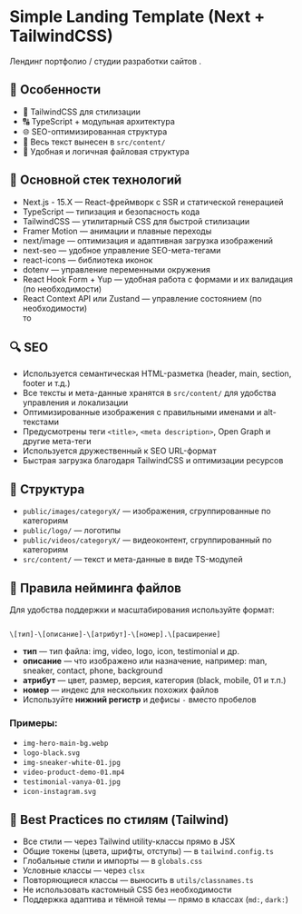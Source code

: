 
# Simple Landing Template (Next + TailwindCSS)

Лендинг портфолио / студии разработки сайтов . 

## 🚀 Особенности

- 💨 TailwindCSS для стилизации  
- 🔠 TypeScript + модульная архитектура  
- 🌐 SEO-оптимизированная структура  
- 🧠 Весь текст вынесен в `src/content/`  
- 📁 Удобная и логичная файловая структура  

## 🧱 Основной стек технологий

- Next.js - 15.X — React-фреймворк с SSR и статической генерацией  
- TypeScript — типизация и безопасность кода  
- TailwindCSS — утилитарный CSS для быстрой стилизации  
- Framer Motion — анимации и плавные переходы  
- next/image — оптимизация и адаптивная загрузка изображений  
- next-seo — удобное управление SEO-мета-тегами  
- react-icons — библиотека иконок  
- dotenv — управление переменными окружения  
- React Hook Form + Yup — удобная работа с формами и их валидация (по необходимости)  
- React Context API или Zustand — управление состоянием (по необходимости)  
то

## 🔍 SEO

- Используется семантическая HTML-разметка (header, main, section, footer и т.д.)  
- Все тексты и мета-данные хранятся в `src/content/` для удобства управления и локализации  
- Оптимизированные изображения с правильными именами и alt-текстами  
- Предусмотрены теги `<title>`, `<meta description>`, Open Graph и другие мета-теги  
- Используется дружественный к SEO URL-формат  
- Быстрая загрузка благодаря TailwindCSS и оптимизации ресурсов  

## 📂 Структура

- `public/images/categoryX/` — изображения, сгруппированные по категориям  
- `public/logo/` — логотипы  
- `public/videos/categoryX/` — видеоконтент, сгруппированный по категориям  
- `src/content/` — текст и мета-данные в виде TS-модулей  

## 📁 Правила нейминга файлов

Для удобства поддержки и масштабирования используйте формат:

```

\[тип]-\[описание]-\[атрибут]-\[номер].\[расширение]

```

- **тип** — тип файла: img, video, logo, icon, testimonial и др.  
- **описание** — что изображено или назначение, например: man, sneaker, contact, phone, background 
- **атрибут** — цвет, размер, версия, категория (black, mobile, 01 и т.п.)  
- **номер** — индекс для нескольких похожих файлов  
- Используйте **нижний регистр** и дефисы `-` вместо пробелов  

### Примеры:

- `img-hero-main-bg.webp`  
- `logo-black.svg`  
- `img-sneaker-white-01.jpg`  
- `video-product-demo-01.mp4`  
- `testimonial-vanya-01.jpg`  
- `icon-instagram.svg`  


## 🎨 Best Practices по стилям (Tailwind)

* Все стили — через Tailwind utility-классы прямо в JSX
* Общие токены (цвета, шрифты, отступы) — в `tailwind.config.ts`
* Глобальные стили и импорты — в `globals.css`
* Условные классы — через `clsx`
* Повторяющиеся классы — выносить в `utils/classnames.ts`
* Не использовать кастомный CSS без необходимости
* Поддержка адаптива и тёмной темы — прямо в классах (`md:`, `dark:`)

